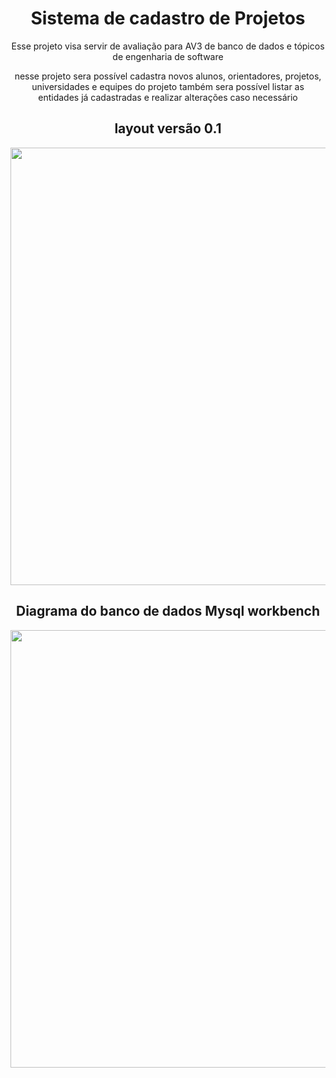 <div align="center">
<h1>
Sistema de cadastro de Projetos
</h1>

Esse projeto visa servir de avaliação para AV3 de banco de dados e tópicos de engenharia de software

nesse projeto sera possível cadastra novos alunos, orientadores, projetos, universidades e equipes do projeto também sera possível listar as entidades já cadastradas e realizar alterações caso necessário

<h2>
layout versão 0.1
</h2>
  
<div>
<img src="https://user-images.githubusercontent.com/82661706/176910157-e16e6a75-8c50-4190-988e-453ccd1a14c8.PNG" width=700px/>
</div>
  
<h2>
Diagrama do banco de dados Mysql workbench
</h2>
  
<div>
<img src="https://user-images.githubusercontent.com/82661706/176912133-b2b54697-5fe7-4182-8607-9168496722b4.png" width=700px/>
</div>
</div>
